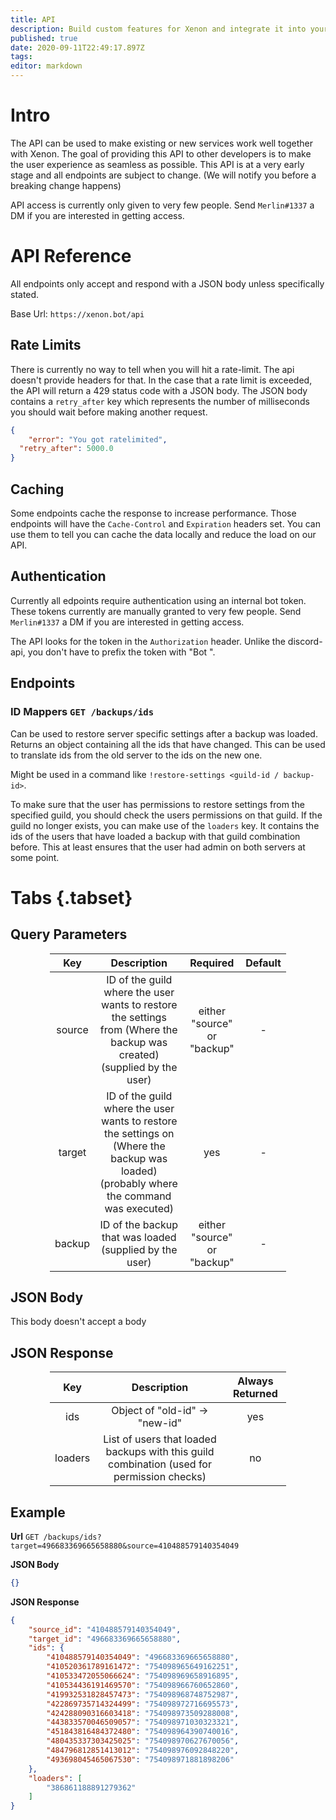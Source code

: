 ```yaml
---
title: API
description: Build custom features for Xenon and integrate it into your service
published: true
date: 2020-09-11T22:49:17.897Z
tags: 
editor: markdown
---
```


# Intro
The API can be used to make existing or new services work well together with Xenon. The goal of providing this API to other developers is to make the user experience as seamless as possible.
This API is at a very early stage and all endpoints are subject to change. (We will notify you before a breaking change happens)

API access is currently only given to very few people. Send `Merlin#1337` a DM if you are interested in getting access.

# API Reference

All endpoints only accept and respond with a JSON body unless specifically stated.

Base Url: `https://xenon.bot/api`

## Rate Limits
There is currently no way to tell when you will hit a rate-limit. The api doesn't provide headers for that.
In the case that a rate limit is exceeded, the API will return a 429 status code with a JSON body.
The JSON body contains a `retry_after` key which represents the number of milliseconds you should wait before making another request.
```json
{
	"error": "You got ratelimited",
  "retry_after": 5000.0
}
```

## Caching
Some endpoints cache the response to increase performance. Those endpoints will have the `Cache-Control` and `Expiration` headers set. You can use them to tell you can cache the data locally and reduce the load on our API.

## Authentication
Currently all edpoints require authentication using an internal bot token. These tokens currently are manually granted to very few people. Send `Merlin#1337` a DM if you are interested in getting access. 

The API looks for the token in the `Authorization` header. Unlike the discord-api, you don't have to prefix the token with "Bot ".

## Endpoints

### ID Mappers `GET /backups/ids`

Can be used to restore server specific settings after a backup was loaded. Returns an object containing all the ids that have changed. This can be used to translate ids from the old server to the ids on the new one.

Might be used in a command like `!restore-settings <guild-id / backup-id>`.

To make sure that the user has permissions to restore settings from the specified guild, you should check the users permissions on that guild. If the guild no longer exists, you can make use of the `loaders` key. It contains the ids of the users that have loaded a backup with that guild combination before. This at least ensures that the user had admin on both servers at some point.

# Tabs {.tabset}
## Query Parameters

<table style="width:75%; text-align:center; margin-left:auto;margin-right:auto;">
<thead>
  <tr>
    <th>Key</th>
    <th>Description</th>
    <th>Required</th>
    <th>Default</th>
  </tr>
</thead>
<tbody>
  <tr>
    <td>source</td>
    <td>ID of the guild where the user wants to restore the settings from (Where the backup was created) (supplied by the user)</td>
    <td>either "source" or "backup"</td>
    <td>-</td>
  </tr>
    <tr>
    <td>target</td>
    <td>ID of the guild where the user wants to restore the settings on (Where the backup was loaded) (probably where the command was executed)</td>
    <td>yes</td>
    <td>-</td>
  </tr>
    <tr>
    <td>backup</td>
    <td>ID of the backup that was loaded (supplied by the user)</td>
    <td>either "source" or "backup"</td>
    <td>-</td>
  </tr>
</tbody>
</table>

## JSON Body
This body doesn't accept a body

## JSON Response

<table style="width:75%; text-align:center; margin-left:auto;margin-right:auto;">
<thead>
  <tr>
    <th>Key</th>
    <th>Description</th>
    <th>Always Returned</th>
  </tr>
</thead>
<tbody>
  <tr>
    <td>ids</td>
    <td>Object of "old-id" -> "new-id"</td>
    <td>yes</td>
  </tr>
    <tr>
    <td>loaders</td>
    <td>List of users that loaded backups with this guild combination (used for permission checks)</td>
    <td>no</td>
  </tr>
</tbody>
</table>

## Example

__Url__
`GET /backups/ids?target=496683369665658880&source=410488579140354049`

__JSON Body__
```json
{}
```

__JSON Response__
```json
{
    "source_id": "410488579140354049",
    "target_id": "496683369665658880",
    "ids": {
        "410488579140354049": "496683369665658880",
        "410520361789161472": "754098965649162251",
        "410533472055066624": "754098969658916895",
        "410534436191469570": "754098966760652860",
        "419932531828457473": "754098968748752987",
        "422869735714324499": "754098972716695573",
        "424288090316603418": "754098973509288008",
        "443833570046509057": "754098971030323321",
        "451843816484372480": "754098964390740016",
        "480435337303425025": "754098970627670056",
        "484796812851413012": "754098976092848220",
        "493698045465067530": "754098971881898206"
    },
    "loaders": [
        "386861188891279362"
    ]
}
```



